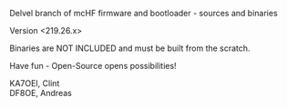 Delvel branch of mcHF firmware and bootloader - sources and binaries

Version <219.26.x>


Binaries are NOT INCLUDED and must be built from the scratch.

Have fun - Open-Source opens possibilities!

KA7OEI, Clint<br>
DF8OE, Andreas
